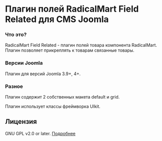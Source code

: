 # Плагин полей RadicalMart Field Related для CMS Joomla

### Что это?
RadicalMart Field Related - плагин полей товара компонента RadicalMart. Плагин позволяет прикреплять к товарам связанные товары.

### Версии Joomla
Плагин для версий Joomla 3.9+, 4+.

### Разное

Плагин содержит 2 собственных макета default и grid.

Плагин использует классы фреймворка UIkit.

## Лицензия
GNU GPL v2.0 or later. [Подробнее](https://github.com/ficion13/plg_radicalmart_fields_download/blob/master/LICENSE)
